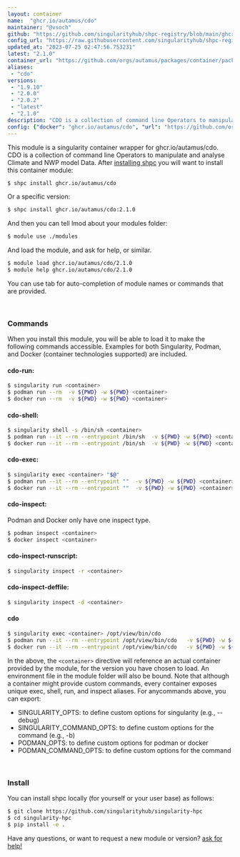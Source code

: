 ```yaml
---
layout: container
name:  "ghcr.io/autamus/cdo"
maintainer: "@vsoch"
github: "https://github.com/singularityhub/shpc-registry/blob/main/ghcr.io/autamus/cdo/container.yaml"
config_url: "https://raw.githubusercontent.com/singularityhub/shpc-registry/main/ghcr.io/autamus/cdo/container.yaml"
updated_at: "2023-07-25 02:47:56.753231"
latest: "2.1.0"
container_url: "https://github.com/orgs/autamus/packages/container/package/cdo"
aliases:
 - "cdo"
versions:
 - "1.9.10"
 - "2.0.0"
 - "2.0.2"
 - "latest"
 - "2.1.0"
description: "CDO is a collection of command line Operators to manipulate and analyse Climate and NWP model Data."
config: {"docker": "ghcr.io/autamus/cdo", "url": "https://github.com/orgs/autamus/packages/container/package/cdo", "maintainer": "@vsoch", "description": "CDO is a collection of command line Operators to manipulate and analyse Climate and NWP model Data.", "latest": {"2.1.0": "sha256:b2b5bfb1191338a9e1b0f49bfe24c9b37b66e50b79f2e759131bf91613c0997d"}, "tags": {"1.9.10": "sha256:eaca37691d65bff0c742ec985a21402fc580ac40b272f5fb4a7c540ee432055f", "2.0.0": "sha256:8c0c87162310ef914c0c48c3fac00c73f4572c1b5e1e10d6c35e54219103e0f7", "2.0.2": "sha256:bf9371003d5c5b82d9461100d2abeda78d6720dd6a003ec6a50a9acae2c5c272", "latest": "sha256:b2b5bfb1191338a9e1b0f49bfe24c9b37b66e50b79f2e759131bf91613c0997d", "2.1.0": "sha256:b2b5bfb1191338a9e1b0f49bfe24c9b37b66e50b79f2e759131bf91613c0997d"}, "aliases": {"cdo": "/opt/view/bin/cdo"}}
---
```


This module is a singularity container wrapper for ghcr.io/autamus/cdo.
CDO is a collection of command line Operators to manipulate and analyse Climate and NWP model Data.
After [installing shpc](#install) you will want to install this container module:


```bash
$ shpc install ghcr.io/autamus/cdo
```

Or a specific version:

```bash
$ shpc install ghcr.io/autamus/cdo:2.1.0
```

And then you can tell lmod about your modules folder:

```bash
$ module use ./modules
```

And load the module, and ask for help, or similar.

```bash
$ module load ghcr.io/autamus/cdo/2.1.0
$ module help ghcr.io/autamus/cdo/2.1.0
```

You can use tab for auto-completion of module names or commands that are provided.

<br>

### Commands

When you install this module, you will be able to load it to make the following commands accessible.
Examples for both Singularity, Podman, and Docker (container technologies supported) are included.

#### cdo-run:

```bash
$ singularity run <container>
$ podman run --rm  -v ${PWD} -w ${PWD} <container>
$ docker run --rm  -v ${PWD} -w ${PWD} <container>
```

#### cdo-shell:

```bash
$ singularity shell -s /bin/sh <container>
$ podman run --it --rm --entrypoint /bin/sh  -v ${PWD} -w ${PWD} <container>
$ docker run --it --rm --entrypoint /bin/sh  -v ${PWD} -w ${PWD} <container>
```

#### cdo-exec:

```bash
$ singularity exec <container> "$@"
$ podman run --it --rm --entrypoint ""  -v ${PWD} -w ${PWD} <container> "$@"
$ docker run --it --rm --entrypoint ""  -v ${PWD} -w ${PWD} <container> "$@"
```

#### cdo-inspect:

Podman and Docker only have one inspect type.

```bash
$ podman inspect <container>
$ docker inspect <container>
```

#### cdo-inspect-runscript:

```bash
$ singularity inspect -r <container>
```

#### cdo-inspect-deffile:

```bash
$ singularity inspect -d <container>
```


#### cdo

```bash
$ singularity exec <container> /opt/view/bin/cdo
$ podman run --it --rm --entrypoint /opt/view/bin/cdo   -v ${PWD} -w ${PWD} <container> -c " $@"
$ docker run --it --rm --entrypoint /opt/view/bin/cdo   -v ${PWD} -w ${PWD} <container> -c " $@"
```



In the above, the `<container>` directive will reference an actual container provided
by the module, for the version you have chosen to load. An environment file in the
module folder will also be bound. Note that although a container
might provide custom commands, every container exposes unique exec, shell, run, and
inspect aliases. For anycommands above, you can export:

 - SINGULARITY_OPTS: to define custom options for singularity (e.g., --debug)
 - SINGULARITY_COMMAND_OPTS: to define custom options for the command (e.g., -b)
 - PODMAN_OPTS: to define custom options for podman or docker
 - PODMAN_COMMAND_OPTS: to define custom options for the command

<br>

### Install

You can install shpc locally (for yourself or your user base) as follows:

```bash
$ git clone https://github.com/singularityhub/singularity-hpc
$ cd singularity-hpc
$ pip install -e .
```

Have any questions, or want to request a new module or version? [ask for help!](https://github.com/singularityhub/singularity-hpc/issues)